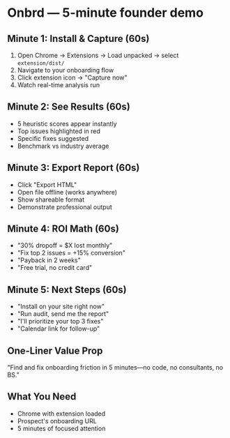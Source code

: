 # Onbrd — 5-minute founder demo

## Minute 1: Install & Capture (60s)
1. Open Chrome → Extensions → Load unpacked → select `extension/dist/`
2. Navigate to your onboarding flow
3. Click extension icon → "Capture now"
4. Watch real-time analysis run

## Minute 2: See Results (60s)
- 5 heuristic scores appear instantly
- Top issues highlighted in red
- Specific fixes suggested
- Benchmark vs industry average

## Minute 3: Export Report (60s)
- Click "Export HTML"
- Open file offline (works anywhere)
- Show shareable format
- Demonstrate professional output

## Minute 4: ROI Math (60s)
- "30% dropoff = $X lost monthly"
- "Fix top 2 issues = +15% conversion"
- "Payback in 2 weeks"
- "Free trial, no credit card"

## Minute 5: Next Steps (60s)
- "Install on your site right now"
- "Run audit, send me the report"
- "I'll prioritize your top 3 fixes"
- "Calendar link for follow-up"

## One-Liner Value Prop
"Find and fix onboarding friction in 5 minutes—no code, no consultants, no BS."

## What You Need
- Chrome with extension loaded
- Prospect's onboarding URL
- 5 minutes of focused attention